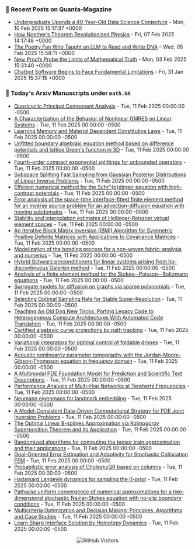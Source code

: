 ### 📝 Recent Posts on Quanta-Magazine
<!-- quanta starts -->
* <a href="https://www.quantamagazine.org/undergraduate-upends-a-40-year-old-data-science-conjecture-20250210/">Undergraduate Upends a 40-Year-Old Data Science Conjecture</a> - Mon, 10 Feb 2025 15:17:37 +0000
* <a href="https://www.quantamagazine.org/how-noethers-theorem-revolutionized-physics-20250207/">How Noether’s Theorem Revolutionized Physics</a> - Fri, 07 Feb 2025 14:17:48 +0000
* <a href="https://www.quantamagazine.org/the-poetry-fan-who-taught-an-llm-to-read-and-write-dna-20250205/">The Poetry Fan Who Taught an LLM to Read and Write DNA</a> - Wed, 05 Feb 2025 15:58:11 +0000
* <a href="https://www.quantamagazine.org/new-proofs-probe-the-limits-of-mathematical-truth-20250203/">New Proofs Probe the Limits of Mathematical Truth</a> - Mon, 03 Feb 2025 15:31:40 +0000
* <a href="https://www.quantamagazine.org/chatbot-software-begins-to-face-fundamental-limitations-20250131/">Chatbot Software Begins to Face Fundamental Limitations</a> - Fri, 31 Jan 2025 15:37:15 +0000
<!-- quanta ends -->


### 📝 Today's Arxiv Manuscripts under ``math.NA``
<!-- arxiv-math-na starts -->
* <a href="https://arxiv.org/abs/2502.05297">Quasicyclic Principal Component Analysis</a> - Tue, 11 Feb 2025 00:00:00 -0500
* <a href="https://arxiv.org/abs/2502.05355">A Characterization of the Behavior of Nonlinear GMRES on Linear Systems</a> - Tue, 11 Feb 2025 00:00:00 -0500
* <a href="https://arxiv.org/abs/2502.05463">Learning Memory and Material Dependent Constitutive Laws</a> - Tue, 11 Feb 2025 00:00:00 -0500
* <a href="https://arxiv.org/abs/2502.05507">Unfitted boundary algebraic equation method based on difference potentials and lattice Green's function in 3D</a> - Tue, 11 Feb 2025 00:00:00 -0500
* <a href="https://arxiv.org/abs/2502.05552">Fourth-order compact exponential splittings for unbounded operators</a> - Tue, 11 Feb 2025 00:00:00 -0500
* <a href="https://arxiv.org/abs/2502.05703">Subspace Splitting Fast Sampling from Gaussian Posterior Distributions of Linear Inverse Problems</a> - Tue, 11 Feb 2025 00:00:00 -0500
* <a href="https://arxiv.org/abs/2502.06158">Efficient numerical method for the Schr"{o}dinger equation with high-contrast potentials</a> - Tue, 11 Feb 2025 00:00:00 -0500
* <a href="https://arxiv.org/abs/2502.06176">Error analysis of the space-time interface-fitted finite element method for an inverse source problem for an advection-diffusion equation with moving subdomains</a> - Tue, 11 Feb 2025 00:00:00 -0500
* <a href="https://arxiv.org/abs/2502.06286">Stability and interpolation estimates of Hellinger-Reissner virtual element spaces</a> - Tue, 11 Feb 2025 00:00:00 -0500
* <a href="https://arxiv.org/abs/2502.06377">An Iterative Block Matrix Inversion (IBMI) Algorithm for Symmetric Positive Definite Matrices with Applications to Covariance Matrices</a> - Tue, 11 Feb 2025 00:00:00 -0500
* <a href="https://arxiv.org/abs/2502.06391">Modelization of the bonding process for a non-woven fabric: analysis and numerics</a> - Tue, 11 Feb 2025 00:00:00 -0500
* <a href="https://arxiv.org/abs/2502.06405">Hybrid Schwarz preconditioners for linear systems arising from hp-discontinuous Galerkin method</a> - Tue, 11 Feb 2025 00:00:00 -0500
* <a href="https://arxiv.org/abs/2502.06455">Analysis of a finite element method for the Stokes--Poisson--Boltzmann equations</a> - Tue, 11 Feb 2025 00:00:00 -0500
* <a href="https://arxiv.org/abs/2502.06595">Surrogate models for diffusion on graphs via sparse polynomials</a> - Tue, 11 Feb 2025 00:00:00 -0500
* <a href="https://arxiv.org/abs/2502.06673">Selecting Optimal Sampling Rate for Stable Super-Resolution</a> - Tue, 11 Feb 2025 00:00:00 -0500
* <a href="https://arxiv.org/abs/2502.05279">Teaching An Old Dog New Tricks: Porting Legacy Code to Heterogeneous Compute Architectures With Automated Code Translation</a> - Tue, 11 Feb 2025 00:00:00 -0500
* <a href="https://arxiv.org/abs/2502.05357">Certified algebraic curve projections by path tracking</a> - Tue, 11 Feb 2025 00:00:00 -0500
* <a href="https://arxiv.org/abs/2502.05692">Variational integrators for optimal control of foldable drones</a> - Tue, 11 Feb 2025 00:00:00 -0500
* <a href="https://arxiv.org/abs/2502.05810">Acoustic nonlinearity parameter tomography with the Jordan-Moore-Gibson-Thompson equation in frequency domain</a> - Tue, 11 Feb 2025 00:00:00 -0500
* <a href="https://arxiv.org/abs/2502.06026">A Multimodal PDE Foundation Model for Prediction and Scientific Text Descriptions</a> - Tue, 11 Feb 2025 00:00:00 -0500
* <a href="https://arxiv.org/abs/2502.06330">Performance Analysis of Multi-Hop Networks at Terahertz Frequencies</a> - Tue, 11 Feb 2025 00:00:00 -0500
* <a href="https://arxiv.org/abs/2502.06689">Neumann eigenmaps for landmark embedding</a> - Tue, 11 Feb 2025 00:00:00 -0500
* <a href="https://arxiv.org/abs/2210.09228">A Model-Consistent Data-Driven Computational Strategy for PDE Joint Inversion Problems</a> - Tue, 11 Feb 2025 00:00:00 -0500
* <a href="https://arxiv.org/abs/2401.03956">The Optimal Linear B-splines Approximation via Kolmogorov Superposition Theorem and its Application</a> - Tue, 11 Feb 2025 00:00:00 -0500
* <a href="https://arxiv.org/abs/2405.07147">Randomized algorithms for computing the tensor train approximation and their applications</a> - Tue, 11 Feb 2025 00:00:00 -0500
* <a href="https://arxiv.org/abs/2406.05028">Goal-Oriented Error Estimation and Adaptivity for Stochastic Collocation FEM</a> - Tue, 11 Feb 2025 00:00:00 -0500
* <a href="https://arxiv.org/abs/2410.09389">Probabilistic error analysis of CholeskyQR based on columns</a> - Tue, 11 Feb 2025 00:00:00 -0500
* <a href="https://arxiv.org/abs/2411.11403">Hadamard Langevin dynamics for sampling the l1-prior</a> - Tue, 11 Feb 2025 00:00:00 -0500
* <a href="https://arxiv.org/abs/2412.04231">Pathwise uniform convergence of numerical approximations for a two-dimensional stochastic Navier-Stokes equation with no-slip boundary conditions</a> - Tue, 11 Feb 2025 00:00:00 -0500
* <a href="https://arxiv.org/abs/2407.00359">Multicriteria Optimization and Decision Making: Principles, Algorithms and Case Studies</a> - Tue, 11 Feb 2025 00:00:00 -0500
* <a href="https://arxiv.org/abs/2502.00488">Learn Sharp Interface Solution by Homotopy Dynamics</a> - Tue, 11 Feb 2025 00:00:00 -0500
<!-- arxiv-math-na ends -->

<div align="center">
  
![GitHub Visitors](https://api.visitorbadge.io/api/visitors?path=https%3A%2F%2Fgithub.com%2Flowrank&label=profile%20views&labelColor=%231e1e2e&countColor=%23cba6f7)



</div>

